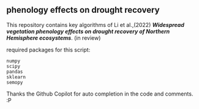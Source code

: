 ## phenology effects on drought recovery

This repository contains key algorithms of Li et al.,(2022)
_**Widespread vegetation phenology effects on drought recovery of Northern Hemisphere ecosystems**_. (in review)

required packages for this script:
```
numpy
scipy
pandas
sklearn
semopy
```

Thanks the Github Copilot for auto completion in the code and comments. :P